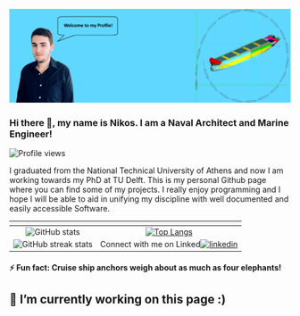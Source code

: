 <!--
**Jakendarth/Jakendarth** is a ✨ _special_ ✨ repository because its `README.md` (this file) appears on your GitHub profile.

Here are some ideas to get you started:

- 🔭 I’m currently working on ...
- 🌱 I’m currently learning ...
- 👯 I’m looking to collaborate on ...
- 🤔 I’m looking for help with ...
- 💬 Ask me about ...
- 📫 How to reach me: ...
- 😄 Pronouns: ...

-->
![I am a Naval Architect and Marine Engineer ](https://github.com/Jakendarth/Jakendarth/blob/main/banner.png)
### Hi there 👋, my name is Nikos. I am a Naval Architect and Marine Engineer! 
![Profile views](https://gpvc.arturio.dev/Jakendarth) 

I graduated from the National Technical University of Athens and now I am working towards my PhD at TU Delft. This is my personal Github page where you can find some of my projects. I really enjoy programming and I hope I will be able to aid in unifying my discipline with well documented and easily accessible Software.

[]()| []()
:-------------------------:|:-------------------------:
![GitHub stats](https://github-readme-stats.vercel.app/api?username=Jakendarth&show_icons=true)  |  [![Top Langs](https://github-readme-stats.vercel.app/api/top-langs/?username=Jakendarth)](https://github.com/anuraghazra/github-readme-stats)
![GitHub streak stats](https://github-readme-streak-stats.herokuapp.com/?user=Jakendarth) |  Connect with me on Linked[<img src='https://cdn.jsdelivr.net/npm/simple-icons@3.0.1/icons/linkedin.svg' alt='linkedin' height='20'>](https://www.linkedin.com/in/nkougiatsos/)  

 #### ⚡ Fun fact: Cruise ship anchors weigh about as much as four elephants!


## 🔭 I’m currently working on this page :)




